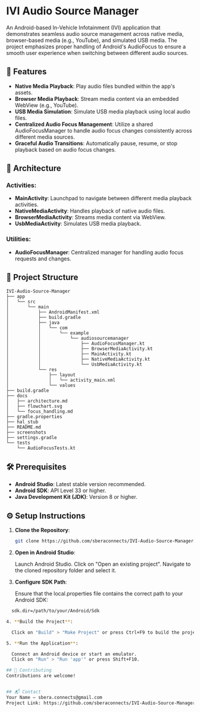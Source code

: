# IVI Audio Source Manager

An Android-based In-Vehicle Infotainment (IVI) application that demonstrates seamless audio source management across native media, browser-based media (e.g., YouTube), and simulated USB media. The project emphasizes proper handling of Android's AudioFocus to ensure a smooth user experience when switching between different audio sources.

## 🚀 Features

- **Native Media Playback**: Play audio files bundled within the app's assets.
- **Browser Media Playback**: Stream media content via an embedded WebView (e.g., YouTube).
- **USB Media Simulation**: Simulate USB media playback using local audio files.
- **Centralized Audio Focus Management**: Utilize a shared AudioFocusManager to handle audio focus changes consistently across different media sources.
- **Graceful Audio Transitions**: Automatically pause, resume, or stop playback based on audio focus changes.

## 🧱 Architecture

### Activities:
- **MainActivity**: Launchpad to navigate between different media playback activities.
- **NativeMediaActivity**: Handles playback of native audio files.
- **BrowserMediaActivity**: Streams media content via WebView.
- **UsbMediaActivity**: Simulates USB media playback.

### Utilities:
- **AudioFocusManager**: Centralized manager for handling audio focus requests and changes.

## 📁 Project Structure

```
IVI-Audio-Source-Manager
├── app
│   └── src
│       └── main
│           ├── AndroidManifest.xml
│           ├── build.gradle
│           ├── java
│           │   └── com
│           │       └── example
│           │           └── audiosourcemanager
│           │               ├── AudioFocusManager.kt
│           │               ├── BrowserMediaActivity.kt
│           │               ├── MainActivity.kt
│           │               ├── NativeMediaActivity.kt
│           │               └── UsbMediaActivity.kt
│           └── res
│               ├── layout
│               │   └── activity_main.xml
│               └── values
├── build.gradle
├── docs
│   ├── architecture.md
│   ├── flowchart.svg
│   └── focus_handling.md
├── gradle.properties
├── hal_stub
├── README.md
├── screenshots
├── settings.gradle
└── tests
    └── AudioFocusTests.kt

```

## 🛠️ Prerequisites

- **Android Studio**: Latest stable version recommended.
- **Android SDK**: API Level 33 or higher.
- **Java Development Kit (JDK)**: Version 8 or higher.

## ⚙️ Setup Instructions

1. **Clone the Repository**:
   ```bash
   git clone https://github.com/sberaconnects/IVI-Audio-Source-Manager.git

2. **Open in Android Studio**:

   Launch Android Studio.
   Click on "Open an existing project".
   Navigate to the cloned repository folder and select it.

3. **Configure SDK Path**:

    Ensure that the local.properties file contains the correct path to your Android SDK:
  ```bash
    sdk.dir=/path/to/your/Android/Sdk

4. **Build the Project**:

    Click on "Build" > "Make Project" or press Ctrl+F9 to build the project.

5. **Run the Application**:

    Connect an Android device or start an emulator.
    Click on "Run" > "Run 'app'" or press Shift+F10.

## 🤝 Contributing
Contributions are welcome!


## 📬 Contact
Your Name – sbera.connects@gmail.com
Project Link: https://github.com/sberaconnects/IVI-Audio-Source-Manager